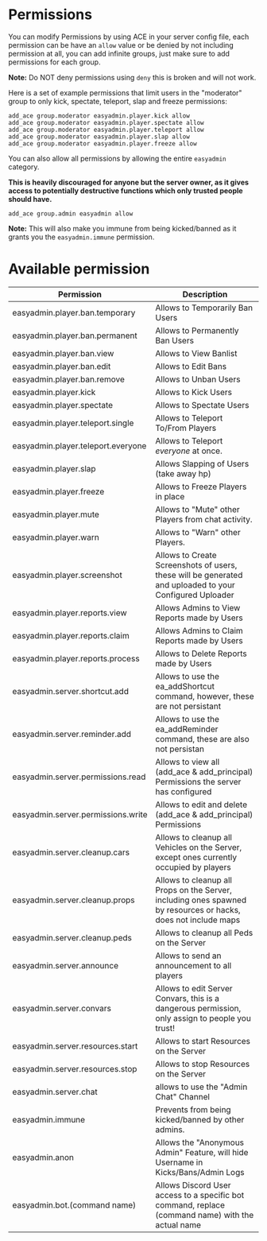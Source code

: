 # Permissions


You can modify Permissions by using ACE in your server config file, each permission can be have an `allow` value or be denied by not including permission at all, you can add infinite groups, just make sure to add permissions for each group. 

**Note:** Do NOT deny permissions using `deny` this is broken and will not work.

Here is a set of example permissions that limit users in the "moderator" group to only kick, spectate, teleport, slap and freeze permissions:
```
add_ace group.moderator easyadmin.player.kick allow
add_ace group.moderator easyadmin.player.spectate allow
add_ace group.moderator easyadmin.player.teleport allow
add_ace group.moderator easyadmin.player.slap allow
add_ace group.moderator easyadmin.player.freeze allow
```

You can also allow all permissions by allowing the entire `easyadmin` category.

**This is heavily discouraged for anyone but the server owner, as it gives access to potentially destructive functions which only trusted people should have.**

```
add_ace group.admin easyadmin allow
```

**Note:** This will also make you immune from being kicked/banned as it grants you the `easyadmin.immune` permission.




# Available permission

|         Permission          |                                                  Description                                                   |
|-----------------------------|----------------------------------------------------------------------------------------------------------------|
| easyadmin.player.ban.temporary | Allows to Temporarily Ban Users |
| easyadmin.player.ban.permanent | Allows to Permanently Ban Users |
| easyadmin.player.ban.view | Allows to View Banlist |
| easyadmin.player.ban.edit | Allows to Edit Bans |
| easyadmin.player.ban.remove | Allows to Unban Users |
| easyadmin.player.kick | Allows to Kick Users |
| easyadmin.player.spectate | Allows to Spectate Users |
| easyadmin.player.teleport.single | Allows to Teleport To/From Players |
| easyadmin.player.teleport.everyone | Allows to Teleport *everyone* at once. |
| easyadmin.player.slap | Allows Slapping of Users (take away hp) |
| easyadmin.player.freeze | Allows to Freeze Players in place |
| easyadmin.player.mute | Allows to "Mute" other Players from chat activity. |
| easyadmin.player.warn | Allows to "Warn" other Players. |
| easyadmin.player.screenshot | Allows to Create Screenshots of users, these will be generated and uploaded to your Configured Uploader |
| easyadmin.player.reports.view | Allows Admins to View Reports made by Users |
| easyadmin.player.reports.claim | Allows Admins to Claim Reports made by Users |
| easyadmin.player.reports.process | Allows to Delete Reports made by Users |
| easyadmin.server.shortcut.add | Allows to use the ea_addShortcut command, however, these are not persistant |
| easyadmin.server.reminder.add | Allows to use the ea_addReminder command, these are also not persistan |
| easyadmin.server.permissions.read | Allows to view all (add_ace & add_principal) Permissions the server has configured |
| easyadmin.server.permissions.write | Allows to edit and delete (add_ace & add_principal) Permissions |
| easyadmin.server.cleanup.cars | Allows to cleanup all Vehicles on the Server, except ones currently occupied by players |
| easyadmin.server.cleanup.props | Allows to cleanup all Props on the Server, including ones spawned by resources or hacks, does not include maps |
| easyadmin.server.cleanup.peds | Allows to cleanup all Peds on the Server |
| easyadmin.server.announce | Allows to send an announcement to all players |
| easyadmin.server.convars | Allows to edit Server Convars, this is a dangerous permission, only assign to people you trust! |
| easyadmin.server.resources.start | Allows to start Resources on the Server |
| easyadmin.server.resources.stop | Allows to stop Resources on the Server |
| easyadmin.server.chat | allows to use the "Admin Chat" Channel |
| easyadmin.immune | Prevents from being kicked/banned by other admins. |
| easyadmin.anon | Allows the "Anonymous Admin" Feature, will hide Username in Kicks/Bans/Admin Logs |
| easyadmin.bot.(command name) | Allows Discord User access to a specific bot command, replace (command name) with the actual name |

